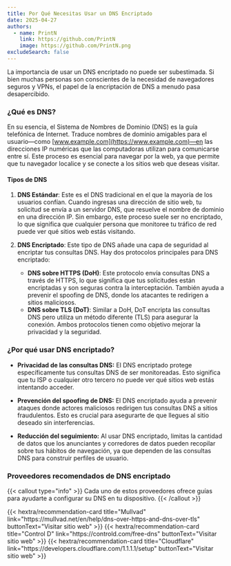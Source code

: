```yaml
---
title: Por Qué Necesitas Usar un DNS Encriptado
date: 2025-04-27
authors:
  - name: PrintN
    link: https://github.com/PrintN
    image: https://github.com/PrintN.png
excludeSearch: false
---
```

La importancia de usar un DNS encriptado no puede ser subestimada. Si bien muchas personas son conscientes de la necesidad de navegadores seguros y VPNs, el papel de la encriptación de DNS a menudo pasa desapercibido.

### ¿Qué es DNS?
En su esencia, el Sistema de Nombres de Dominio (DNS) es la guía telefónica de Internet. Traduce nombres de dominio amigables para el usuario—como [www.example.com](https://www.example.com)—en las direcciones IP numéricas que las computadoras utilizan para comunicarse entre sí. Este proceso es esencial para navegar por la web, ya que permite que tu navegador localice y se conecte a los sitios web que deseas visitar.

#### Tipos de DNS  
1. **DNS Estándar**: Este es el DNS tradicional en el que la mayoría de los usuarios confían. Cuando ingresas una dirección de sitio web, tu solicitud se envía a un servidor DNS, que resuelve el nombre de dominio en una dirección IP. Sin embargo, este proceso suele ser no encriptado, lo que significa que cualquier persona que monitoree tu tráfico de red puede ver qué sitios web estás visitando.

2. **DNS Encriptado**: Este tipo de DNS añade una capa de seguridad al encriptar tus consultas DNS. Hay dos protocolos principales para DNS encriptado:
   - **DNS sobre HTTPS (DoH)**: Este protocolo envía consultas DNS a través de HTTPS, lo que significa que tus solicitudes están encriptadas y son seguras contra la interceptación. También ayuda a prevenir el spoofing de DNS, donde los atacantes te redirigen a sitios maliciosos.
   - **DNS sobre TLS (DoT)**: Similar a DoH, DoT encripta las consultas DNS pero utiliza un método diferente (TLS) para asegurar la conexión. Ambos protocolos tienen como objetivo mejorar la privacidad y la seguridad.

### ¿Por qué usar DNS encriptado?
- **Privacidad de las consultas DNS:** El DNS encriptado protege específicamente tus consultas DNS de ser monitoreadas. Esto significa que tu ISP o cualquier otro tercero no puede ver qué sitios web estás intentando acceder.

- **Prevención del spoofing de DNS:** El DNS encriptado ayuda a prevenir ataques donde actores maliciosos redirigen tus consultas DNS a sitios fraudulentos. Esto es crucial para asegurarte de que llegues al sitio deseado sin interferencias.

- **Reducción del seguimiento:** Al usar DNS encriptado, limitas la cantidad de datos que los anunciantes y corredores de datos pueden recopilar sobre tus hábitos de navegación, ya que dependen de las consultas DNS para construir perfiles de usuario.

### Proveedores recomendados de DNS encriptado
{{< callout type="info" >}}
  Cada uno de estos proveedores ofrece guías para ayudarte a configurar su DNS en tu dispositivo.
{{< /callout >}}
<div class="recommendations">  
  <div class="grid">  
    {{< hextra/recommendation-card title="Mullvad" link="https://mullvad.net/en/help/dns-over-https-and-dns-over-tls" buttonText="Visitar sitio web" >}}
    {{< hextra/recommendation-card title="Control D" link="https://controld.com/free-dns" buttonText="Visitar sitio web" >}}
    {{< hextra/recommendation-card title="Cloudflare" link="https://developers.cloudflare.com/1.1.1.1/setup" buttonText="Visitar sitio web" >}}
  </div>
</div>
